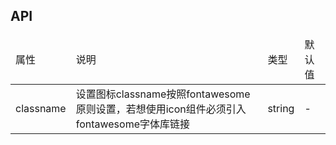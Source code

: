## API
<table>
    <thead>
        <tr>
            <td>
                属性
            </td>
            <td>
                说明
            </td>
            <td>
                类型
            </td>
            <td>
                默认值
            </td>
        </tr>
    </thead>
    <tbody>
        <tr>
            <td>
                classname
            </td>
            <td>
                设置图标classname按照fontawesome原则设置，若想使用icon组件必须引入fontawesome字体库链接
            </td>
            <td>
                string
            </td>
            <td>
                -
            </td>
        </tr>
    </tbody>
</table>